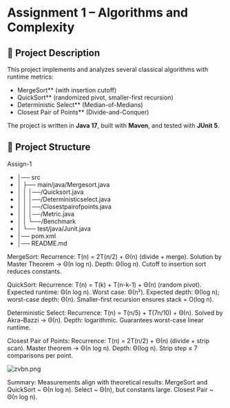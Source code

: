 # Assignment 1 – Algorithms and Complexity

## 📌 Project Description
This project implements and analyzes several classical algorithms with runtime metrics:

- MergeSort** (with insertion cutoff)
- QuickSort** (randomized pivot, smaller-first recursion)
- Deterministic Select** (Median-of-Medians)
- Closest Pair of Points** (Divide-and-Conquer)

The project is written in **Java 17**, built with **Maven**, and tested with **JUnit 5**.
## 📂 Project Structure
Assign-1
- │── src
- │ ├── main/java/Mergesort.java
- │ │        │──/Quicksort.java
- │ │        │──/Deterministicselect.java
- │ │        │──/Closestpairofpoints.java
- │ │        │──/Metric.java
- │ │        └──/Benchmark
- │ └── test/java/Junit.java
- │── pom.xml
- │── README.md

MergeSort:
Recurrence: T(n) = 2T(n/2) + Θ(n) (divide + merge).
Solution by Master Theorem → Θ(n log n).
Depth: Θ(log n).
Cutoff to insertion sort reduces constants.

QuickSort:
Recurrence: T(n) = T(k) + T(n-k-1) + Θ(n) (random pivot).
Expected runtime: Θ(n log n). Worst case: Θ(n²).
Expected depth: Θ(log n); worst-case depth: Θ(n).
Smaller-first recursion ensures stack = O(log n).

Deterministic Select:
Recurrence: T(n) = T(n/5) + T(7n/10) + Θ(n).
Solved by Akra–Bazzi → Θ(n).
Depth: logarithmic.
Guarantees worst-case linear runtime.

Closest Pair of Points:
Recurrence: T(n) = 2T(n/2) + Θ(n) (divide + strip scan).
Master theorem → Θ(n log n).
Depth: Θ(log n).
Strip step ≤ 7 comparisons per point.

![zvbn.png](img.png)

Summary:
Measurements align with theoretical results:
MergeSort and QuickSort ~ Θ(n log n).
Select ~ Θ(n), but constants large.
Closest Pair ~ Θ(n log n).

